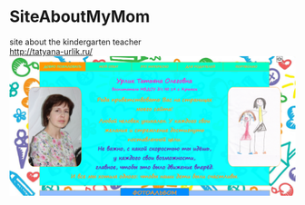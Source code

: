 # SiteAboutMyMom
site about the kindergarten teacher
<br>
http://tatyana-urlik.ru/
<br>
![alt text](image.png)
